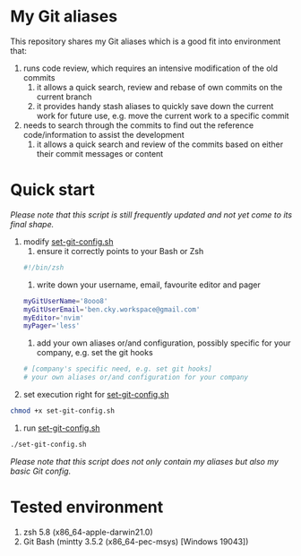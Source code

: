 # My Git aliases

This repository shares my Git aliases which is a good fit into environment that:

1. runs code review, which requires an intensive modification of the old commits
    1. it allows a quick search, review and rebase of own commits on the current branch
    1. it provides handy stash aliases to quickly save down the current work for future use, e.g. move the current work to a specific commit
1. needs to search through the commits to find out the reference code/information to assist the development
    1. it allows a quick search and review of the commits based on either their commit messages or content

# Quick start

_Please note that this script is still frequently updated and not yet come to its final shape._

1. modify [set-git-config.sh][config-sh]
    1. ensure it correctly points to your Bash or Zsh
    ```zsh
    #!/bin/zsh
    ```
    1. write down your username, email, favourite editor and pager
    ```zsh
    myGitUserName='8ooo8'
    myGitUserEmail='ben.cky.workspace@gmail.com'
    myEditor='nvim'
    myPager='less'
    ```
    1. add your own aliases or/and configuration, possibly specific for your company, e.g. set the git hooks
    ```zsh
    # [company's specific need, e.g. set git hooks]
    # your own aliases or/and configuration for your company
    ```
1. set execution right for [set-git-config.sh][config-sh]
```zsh
chmod +x set-git-config.sh
```
1. run [set-git-config.sh][config-sh]
```zsh
./set-git-config.sh
```

_Please note that this script does not only contain my aliases but also my basic Git config._

# Tested environment

1. zsh 5.8 (x86_64-apple-darwin21.0)
1. Git Bash (mintty 3.5.2 (x86_64-pec-msys) [Windows 19043])

[config-sh]: set-git-config.sh
